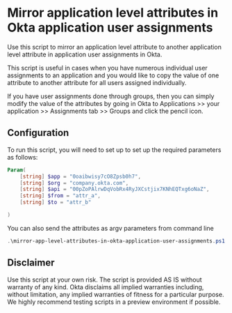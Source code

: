 # Mirror application level attributes in Okta application user assignments
Use this script to mirror an application level attribute to another application level attribute in application user assignments in Okta. 

This script is useful in cases when you have numerous individual user assignments to an application and you would like to copy the value of one attribute to another attribute for all users assigned individually.

If you have user assignments done through groups, then you can simply modify the value of the attributes by going in Okta to Applications >> your application >> Assignments tab >> Groups and click the pencil icon.

## Configuration
To run this script, you will need to set up to set up the required parameters as follows:

```powershell
Param(
    [string] $app = "0oaibwisy7cO8Zpsb0h7",
    [string] $org = "company.okta.com",
    [string] $api = "00pZoPAlrwDqVobRx4RyJXCstjix7KNhEQTxg6oNaZ",
    [string] $from = "attr_a",
    [string] $to = "attr_b"

)
```

You can also send the attributes as argv parameters from command line

```powershell
.\mirror-app-level-attributes-in-okta-application-user-assignments.ps1 -app "0oaibwisy7cO8Zpsb0h7" -org "company.okta.com" -api "00pZoPAlrwDqVobRx4RyJXCstjix7KNhEQTxg6oNaZ" -from "attr_a" -to "attr_b"
```

## Disclaimer
Use this script at your own risk. The script is provided AS IS without warranty of any kind. Okta disclaims all implied warranties including, without limitation, any implied warranties of fitness for a particular purpose. We highly recommend testing scripts in a preview environment if possible.